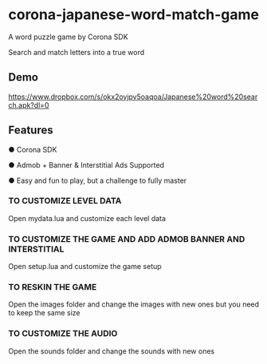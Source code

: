 # corona-japanese-word-match-game
A word puzzle game by Corona SDK

Search and match letters into a true word

## Demo

https://www.dropbox.com/s/okx2oyjpv5oaqoa/Japanese%20word%20search.apk?dl=0

## Features
● Corona SDK

● Admob + Banner & Interstitial Ads Supported

● Easy and fun to play, but a challenge to fully master

### TO CUSTOMIZE LEVEL DATA
Open mydata.lua and customize each level data
### TO CUSTOMIZE THE GAME AND ADD ADMOB BANNER AND INTERSTITIAL
Open setup.lua and customize the game setup
### TO RESKIN THE GAME
Open the images folder and change the images with new ones but you need to keep the
same size
### TO CUSTOMIZE THE AUDIO
Open the sounds folder and change the sounds with new ones
